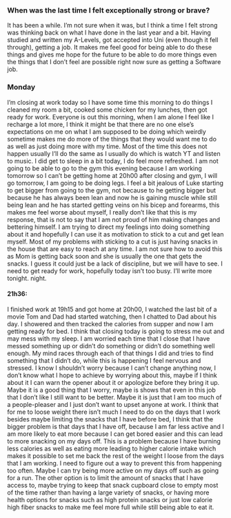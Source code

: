 ### When was the last time I felt exceptionally strong or brave?
It has been a while. I’m not sure when it was, but I think a time I felt strong was thinking back on what I have done in the last year and a bit. Having studied and written my A-Levels, got accepted into Uni (even though it fell through), getting a job. It makes me feel good for being able to do these things and gives me hope for the future to be able to do more things even the things that I don’t feel are possible right now sure as getting a Software job.
### Monday
I’m closing at work today so I have some time this morning to do things I cleaned my room a bit, cooked some chicken for my lunches, then got ready for work.
Everyone is out this morning, when I am alone I feel like I recharge a lot more, I think it might be that there are no one else’s expectations on me on what I am supposed to be doing which weirdly sometime makes me do more of the things that they would want me to do as well as just doing more with my time. Most of the time this does not happen usually I’ll do the same as I usually do which is watch YT and listen to music.
I did get to sleep in a bit today, I do feel more refreshed.
I am not going to be able to go to the gym this evening because I am working tomorrow so I can’t be getting home at 20h00 after closing and gym, I will go tomorrow, I am going to be doing legs.
I feel a bit jealous of Luke starting to get bigger from going to the gym, not because to he getting bigger but because he has always been lean and now he is gaining muscle while still being lean and he has started getting veins on his bicep and forearms, this makes me feel worse about myself, I really don’t like that this is my response, that is not to say that I am not proud of him making changes and bettering himself. I am trying to direct my feelings into doing something about it and hopefully I can use it as motivation to stick to a cut and get lean myself. Most of my problems with sticking to a cut is just having snacks in the house that are easy to reach at any time. I am not sure how to avoid this as Mom is getting back soon and she is usually the one that gets the snacks. I guess it could just be a lack of discipline, but we will have to see.
I need to get ready for work, hopefully today isn’t too busy. I’ll write more tonight.
night.
#### 21h36:
I finished work at 19h15 and got home at 20h00, I watched the last bit of a movie Tom and Dad had started watching, then I chatted to Dad about his day. I showered and then tracked the calories from supper and now I am getting ready for bed.
I think that closing today is going to stress me out and may mess with my sleep. I am worried each time that I close that I have messed something up or didn’t do something or didn’t do something well enough. My mind races through each of that things I did and tries to find something that I didn’t do, while this is happening I feel nervous and stressed. I know I shouldn’t worry because I can’t change anything now, I don’t know what I hope to achieve by worrying about this, maybe if I think about it I can warn the opener about it or apologize before they bring it up. Maybe it is a good thing that I worry, maybe is shows that even in this job that I don’t like I still want to be better. Maybe it is just that I am too much of a people-pleaser and I just don’t want to upset anyone at work.
I think that for me to loose weight there isn’t much I need to do on the days that I work besides maybe limiting the snacks that I have before bed, I think that the bigger problem is that days that I have off, because I am far less active and I am more likely to eat more because I can get bored easier and this can lead to more snacking on my days off. This is a problem because I have burning less calories as well as eating more leading to higher calorie intake which makes it possible to set me back the rest of the weight I loose from the days that I am working. I need to figure out a way to prevent this from happening too often. Maybe I can try being more active on my days off such as going for a run. The other option is to limit the amount of snacks that I have access to, maybe trying to keep that snack cupboard close to empty most of the time rather than having a large variety of snacks, or having more health options for snacks such as high protein snacks or just low calorie high fiber snacks to make me feel more full while still being able to eat it.